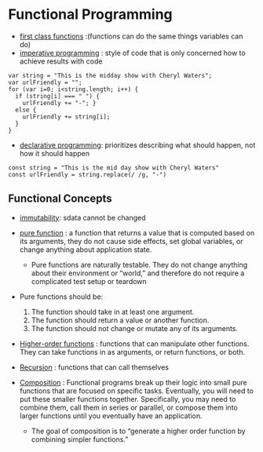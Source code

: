 # Functional Programming

- <ins>first class functions</ins> :(functions can do the same things variables can do)
- <ins>imperative programming</ins> : style of code that is only concerned how to achieve results with code

```
var string = "This is the midday show with Cheryl Waters";
var urlFriendly = "";
for (var i=0; i<string.length; i++) {
  if (string[i] === " ") {
    urlFriendly += "-"; }
  else {
    urlFriendly += string[i];
  }
}
```

- <ins>declarative programming</ins>: prioritizes describing what should happen, not how it should happen

```
const string = "This is the mid day show with Cheryl Waters"
const urlFriendly = string.replace(/ /g, "-")
```

## Functional Concepts

- <ins>immutability</ins>: sdata cannot be changed
- <ins>pure function</ins> : a function that returns a value that is computed based on its arguments, they do not cause side effects, set global variables, or change anything about application state.
  - Pure functions are naturally testable. They do not change anything about their environment or “world,” and therefore do not require a complicated test setup or teardown
- Pure functions should be:

  1. The function should take in at least one argument.
  2. The function should return a value or another function.
  3. The function should not change or mutate any of its arguments.

- <ins>Higher-order functions</ins> : functions that can manipulate other functions. They can take functions in as arguments, or return functions, or both.
- <ins>Recursion</ins> : functions that can call themselves
- <ins>Composition</ins> : Functional programs break up their logic into small pure functions that are focused on specific tasks. Eventually, you will need to put these smaller functions together. Specifically, you may need to combine them, call them in series or parallel, or compose them into larger functions until you eventually have an application.
  - The goal of composition is to “generate a higher order function by combining simpler functions.”
